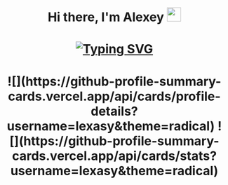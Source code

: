 <h1 align="center">Hi there, I'm Alexey</a> 
<img src="https://github.com/blackcater/blackcater/raw/main/images/Hi.gif" height="32"/></h1>
<h1 align="center"><a href="https://git.io/typing-svg"><img src="https://readme-typing-svg.demolab.com?font=Fira+Code&pause=1000&color=F7F7F7&random=false&width=435&lines=Computer+science+student+from+Moscow" alt="Typing SVG" /></a></h1>

<h1 align="center">![](https://github-profile-summary-cards.vercel.app/api/cards/profile-details?username=lexasy&theme=radical)
![](https://github-profile-summary-cards.vercel.app/api/cards/stats?username=lexasy&theme=radical)</h1>


